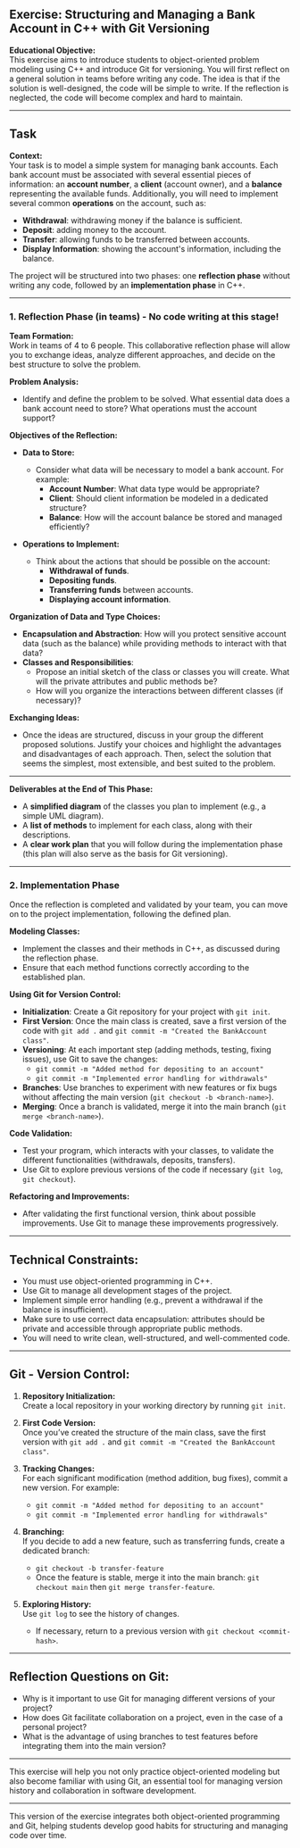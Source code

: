 ## Exercise: Structuring and Managing a Bank Account in C++ with Git Versioning

**Educational Objective:**  
This exercise aims to introduce students to object-oriented problem modeling using C++ and introduce Git for versioning. You will first reflect on a general solution in teams before writing any code. The idea is that if the solution is well-designed, the code will be simple to write. If the reflection is neglected, the code will become complex and hard to maintain.

---

## Task

**Context:**  
Your task is to model a simple system for managing bank accounts. Each bank account must be associated with several essential pieces of information: an **account number**, a **client** (account owner), and a **balance** representing the available funds. Additionally, you will need to implement several common **operations** on the account, such as:

- **Withdrawal**: withdrawing money if the balance is sufficient.
- **Deposit**: adding money to the account.
- **Transfer**: allowing funds to be transferred between accounts.
- **Display Information**: showing the account's information, including the balance.

The project will be structured into two phases: one **reflection phase** without writing any code, followed by an **implementation phase** in C++.

---

### 1. Reflection Phase (in teams) - **No code writing at this stage!**

**Team Formation:**  
Work in teams of 4 to 6 people. This collaborative reflection phase will allow you to exchange ideas, analyze different approaches, and decide on the best structure to solve the problem.

**Problem Analysis:**  
- Identify and define the problem to be solved. What essential data does a bank account need to store? What operations must the account support?

**Objectives of the Reflection:**
- **Data to Store:**
  - Consider what data will be necessary to model a bank account. For example:
    - **Account Number**: What data type would be appropriate?
    - **Client**: Should client information be modeled in a dedicated structure?
    - **Balance**: How will the account balance be stored and managed efficiently?
    
- **Operations to Implement:**
  - Think about the actions that should be possible on the account:
    - **Withdrawal of funds**.
    - **Depositing funds**.
    - **Transferring funds** between accounts.
    - **Displaying account information**.

**Organization of Data and Type Choices:**  
- **Encapsulation and Abstraction**: How will you protect sensitive account data (such as the balance) while providing methods to interact with that data?
- **Classes and Responsibilities**:  
  - Propose an initial sketch of the class or classes you will create. What will the private attributes and public methods be?
  - How will you organize the interactions between different classes (if necessary)?

**Exchanging Ideas:**  
- Once the ideas are structured, discuss in your group the different proposed solutions. Justify your choices and highlight the advantages and disadvantages of each approach. Then, select the solution that seems the simplest, most extensible, and best suited to the problem.

---

**Deliverables at the End of This Phase:**
- A **simplified diagram** of the classes you plan to implement (e.g., a simple UML diagram).
- A **list of methods** to implement for each class, along with their descriptions.
- A **clear work plan** that you will follow during the implementation phase (this plan will also serve as the basis for Git versioning).

---

### 2. Implementation Phase

Once the reflection is completed and validated by your team, you can move on to the project implementation, following the defined plan.

**Modeling Classes:**
- Implement the classes and their methods in C++, as discussed during the reflection phase.
- Ensure that each method functions correctly according to the established plan.

**Using Git for Version Control:**
- **Initialization**: Create a Git repository for your project with `git init`.
- **First Version**: Once the main class is created, save a first version of the code with `git add .` and `git commit -m "Created the BankAccount class"`.
- **Versioning**: At each important step (adding methods, testing, fixing issues), use Git to save the changes:
  - `git commit -m "Added method for depositing to an account"`
  - `git commit -m "Implemented error handling for withdrawals"`
- **Branches**: Use branches to experiment with new features or fix bugs without affecting the main version (`git checkout -b <branch-name>`).
- **Merging**: Once a branch is validated, merge it into the main branch (`git merge <branch-name>`).

**Code Validation:**
- Test your program, which interacts with your classes, to validate the different functionalities (withdrawals, deposits, transfers).
- Use Git to explore previous versions of the code if necessary (`git log`, `git checkout`).

**Refactoring and Improvements:**  
- After validating the first functional version, think about possible improvements. Use Git to manage these improvements progressively.

---

## Technical Constraints:

- You must use object-oriented programming in C++.
- Use Git to manage all development stages of the project.
- Implement simple error handling (e.g., prevent a withdrawal if the balance is insufficient).
- Make sure to use correct data encapsulation: attributes should be private and accessible through appropriate public methods.
- You will need to write clean, well-structured, and well-commented code.

---

## Git - Version Control:

1. **Repository Initialization:**  
   Create a local repository in your working directory by running `git init`.
  
2. **First Code Version:**  
   Once you’ve created the structure of the main class, save the first version with `git add .` and `git commit -m "Created the BankAccount class"`.

3. **Tracking Changes:**  
   For each significant modification (method addition, bug fixes), commit a new version. For example:
   - `git commit -m "Added method for depositing to an account"`
   - `git commit -m "Implemented error handling for withdrawals"`

4. **Branching:**  
   If you decide to add a new feature, such as transferring funds, create a dedicated branch:
   - `git checkout -b transfer-feature`
   - Once the feature is stable, merge it into the main branch: `git checkout main` then `git merge transfer-feature`.

5. **Exploring History:**  
   Use `git log` to see the history of changes.
   - If necessary, return to a previous version with `git checkout <commit-hash>`.

---

## Reflection Questions on Git:

- Why is it important to use Git for managing different versions of your project?
- How does Git facilitate collaboration on a project, even in the case of a personal project?
- What is the advantage of using branches to test features before integrating them into the main version?

---

This exercise will help you not only practice object-oriented modeling but also become familiar with using Git, an essential tool for managing version history and collaboration in software development.

---

This version of the exercise integrates both object-oriented programming and Git, helping students develop good habits for structuring and managing code over time.
